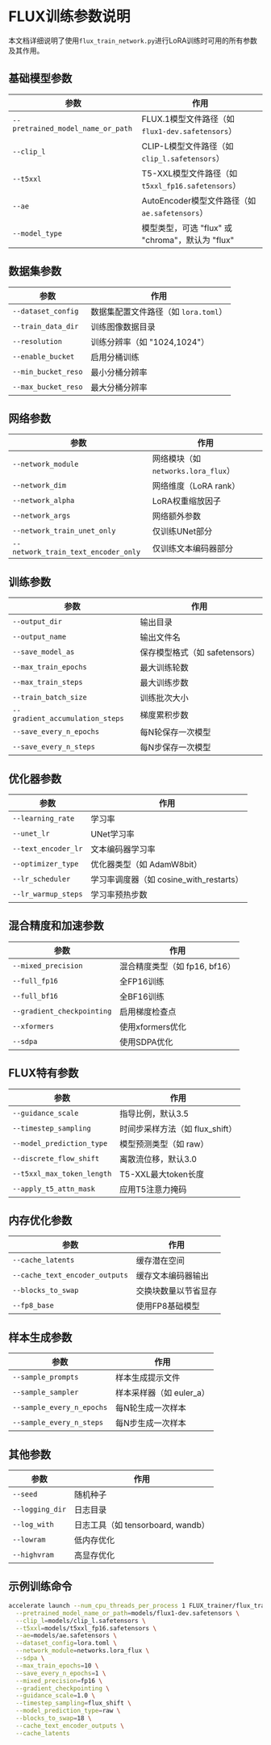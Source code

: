 # FLUX训练参数说明

本文档详细说明了使用`flux_train_network.py`进行LoRA训练时可用的所有参数及其作用。

## 基础模型参数

| 参数 | 作用 |
|------|------|
| `--pretrained_model_name_or_path` | FLUX.1模型文件路径（如 `flux1-dev.safetensors`） |
| `--clip_l` | CLIP-L模型文件路径（如 `clip_l.safetensors`） |
| `--t5xxl` | T5-XXL模型文件路径（如 `t5xxl_fp16.safetensors`） |
| `--ae` | AutoEncoder模型文件路径（如 `ae.safetensors`） |
| `--model_type` | 模型类型，可选 "flux" 或 "chroma"，默认为 "flux" |

## 数据集参数

| 参数 | 作用 |
|------|------|
| `--dataset_config` | 数据集配置文件路径（如 `lora.toml`） |
| `--train_data_dir` | 训练图像数据目录 |
| `--resolution` | 训练分辨率（如 "1024,1024"） |
| `--enable_bucket` | 启用分桶训练 |
| `--min_bucket_reso` | 最小分桶分辨率 |
| `--max_bucket_reso` | 最大分桶分辨率 |

## 网络参数

| 参数 | 作用 |
|------|------|
| `--network_module` | 网络模块（如 `networks.lora_flux`） |
| `--network_dim` | 网络维度（LoRA rank） |
| `--network_alpha` | LoRA权重缩放因子 |
| `--network_args` | 网络额外参数 |
| `--network_train_unet_only` | 仅训练UNet部分 |
| `--network_train_text_encoder_only` | 仅训练文本编码器部分 |

## 训练参数

| 参数 | 作用 |
|------|------|
| `--output_dir` | 输出目录 |
| `--output_name` | 输出文件名 |
| `--save_model_as` | 保存模型格式（如 safetensors） |
| `--max_train_epochs` | 最大训练轮数 |
| `--max_train_steps` | 最大训练步数 |
| `--train_batch_size` | 训练批次大小 |
| `--gradient_accumulation_steps` | 梯度累积步数 |
| `--save_every_n_epochs` | 每N轮保存一次模型 |
| `--save_every_n_steps` | 每N步保存一次模型 |

## 优化器参数

| 参数 | 作用 |
|------|------|
| `--learning_rate` | 学习率 |
| `--unet_lr` | UNet学习率 |
| `--text_encoder_lr` | 文本编码器学习率 |
| `--optimizer_type` | 优化器类型（如 AdamW8bit） |
| `--lr_scheduler` | 学习率调度器（如 cosine_with_restarts） |
| `--lr_warmup_steps` | 学习率预热步数 |

## 混合精度和加速参数

| 参数 | 作用 |
|------|------|
| `--mixed_precision` | 混合精度类型（如 fp16, bf16） |
| `--full_fp16` | 全FP16训练 |
| `--full_bf16` | 全BF16训练 |
| `--gradient_checkpointing` | 启用梯度检查点 |
| `--xformers` | 使用xformers优化 |
| `--sdpa` | 使用SDPA优化 |

## FLUX特有参数

| 参数 | 作用 |
|------|------|
| `--guidance_scale` | 指导比例，默认3.5 |
| `--timestep_sampling` | 时间步采样方法（如 flux_shift） |
| `--model_prediction_type` | 模型预测类型（如 raw） |
| `--discrete_flow_shift` | 离散流位移，默认3.0 |
| `--t5xxl_max_token_length` | T5-XXL最大token长度 |
| `--apply_t5_attn_mask` | 应用T5注意力掩码 |

## 内存优化参数

| 参数 | 作用 |
|------|------|
| `--cache_latents` | 缓存潜在空间 |
| `--cache_text_encoder_outputs` | 缓存文本编码器输出 |
| `--blocks_to_swap` | 交换块数量以节省显存 |
| `--fp8_base` | 使用FP8基础模型 |

## 样本生成参数

| 参数 | 作用 |
|------|------|
| `--sample_prompts` | 样本生成提示文件 |
| `--sample_sampler` | 样本采样器（如 euler_a） |
| `--sample_every_n_epochs` | 每N轮生成一次样本 |
| `--sample_every_n_steps` | 每N步生成一次样本 |

## 其他参数

| 参数 | 作用 |
|------|------|
| `--seed` | 随机种子 |
| `--logging_dir` | 日志目录 |
| `--log_with` | 日志工具（如 tensorboard, wandb） |
| `--lowram` | 低内存优化 |
| `--highvram` | 高显存优化 |

## 示例训练命令

```bash
accelerate launch --num_cpu_threads_per_process 1 FLUX_trainer/flux_train_network.py \
  --pretrained_model_name_or_path=models/flux1-dev.safetensors \
  --clip_l=models/clip_l.safetensors \
  --t5xxl=models/t5xxl_fp16.safetensors \
  --ae=models/ae.safetensors \
  --dataset_config=lora.toml \
  --network_module=networks.lora_flux \
  --sdpa \
  --max_train_epochs=10 \
  --save_every_n_epochs=1 \
  --mixed_precision=fp16 \
  --gradient_checkpointing \
  --guidance_scale=1.0 \
  --timestep_sampling=flux_shift \
  --model_prediction_type=raw \
  --blocks_to_swap=18 \
  --cache_text_encoder_outputs \
  --cache_latents
```